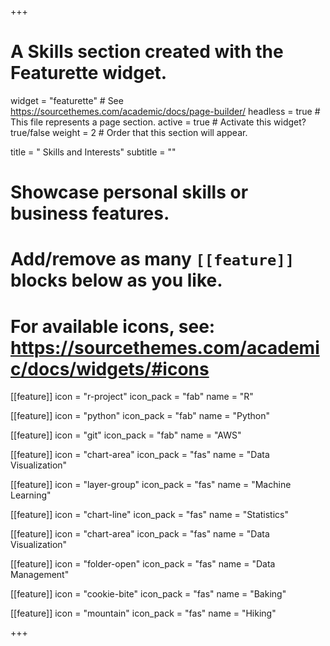 +++
# A Skills section created with the Featurette widget.
widget = "featurette"  # See https://sourcethemes.com/academic/docs/page-builder/
headless = true  # This file represents a page section.
active = true  # Activate this widget? true/false
weight = 2  # Order that this section will appear.

title = " Skills and Interests"
subtitle = ""

# Showcase personal skills or business features.
# 
# Add/remove as many `[[feature]]` blocks below as you like.
# 
# For available icons, see: https://sourcethemes.com/academic/docs/widgets/#icons

[[feature]]
  icon = "r-project"
  icon_pack = "fab"
  name = "R"
  
[[feature]]
  icon = "python"
  icon_pack = "fab"
  name = "Python"

[[feature]]
  icon = "git"
  icon_pack = "fab"
  name = "AWS"
  
[[feature]]
  icon = "chart-area"
  icon_pack = "fas"
  name = "Data Visualization"

[[feature]]
  icon = "layer-group"
  icon_pack = "fas"
  name = "Machine Learning"
  
[[feature]]
  icon = "chart-line"
  icon_pack = "fas"
  name = "Statistics"
  
[[feature]]
  icon = "chart-area"
  icon_pack = "fas"
  name = "Data Visualization"


[[feature]]
  icon = "folder-open"
  icon_pack = "fas"
  name = "Data Management"

[[feature]]
  icon = "cookie-bite"
  icon_pack = "fas"
  name = "Baking"

[[feature]]
  icon = "mountain"
  icon_pack = "fas"
  name = "Hiking"

+++
